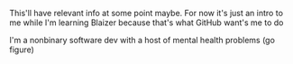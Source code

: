 This'll have relevant info at some point maybe. For now it's just an intro to me while I'm learning Blaizer because that's what GitHub want's me to do

I'm a nonbinary software dev with a host of mental health problems (go figure)
<!---
aroacefreak/aroacefreak is a ✨ special ✨ repository because its `README.md` (this file) appears on your GitHub profile.
You can click the Preview link to take a look at your changes.
--->
